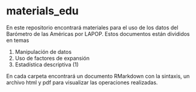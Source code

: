 # materials_edu
En este repositorio encontrará materiales para el uso de los datos del Barómetro de las Américas por LAPOP. Estos documentos están divididos en temas
1. Manipulación de datos
2. Uso de factores de expansión
3. Estadística descriptiva (1)

En cada carpeta encontrará un documento RMarkdown con la sintaxis, un archivo html y pdf para visualizar las operaciones realizadas.
